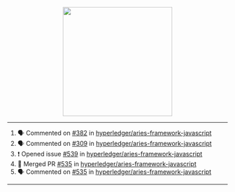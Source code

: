 <p align="center">
<img src="https://user-images.githubusercontent.com/61358536/126118557-75ac74a7-4655-4289-9a8d-e536322b7423.png" height="250" width="250"/>
</p>

---

<!--START_SECTION:activity-->
1. 🗣 Commented on [#382](https://github.com/hyperledger/aries-framework-javascript/issues/382) in [hyperledger/aries-framework-javascript](https://github.com/hyperledger/aries-framework-javascript)
2. 🗣 Commented on [#309](https://github.com/hyperledger/aries-framework-javascript/issues/309) in [hyperledger/aries-framework-javascript](https://github.com/hyperledger/aries-framework-javascript)
3. ❗️ Opened issue [#539](https://github.com/hyperledger/aries-framework-javascript/issues/539) in [hyperledger/aries-framework-javascript](https://github.com/hyperledger/aries-framework-javascript)
4. 🎉 Merged PR [#535](https://github.com/hyperledger/aries-framework-javascript/pull/535) in [hyperledger/aries-framework-javascript](https://github.com/hyperledger/aries-framework-javascript)
5. 🗣 Commented on [#535](https://github.com/hyperledger/aries-framework-javascript/issues/535) in [hyperledger/aries-framework-javascript](https://github.com/hyperledger/aries-framework-javascript)
<!--END_SECTION:activity-->

---
